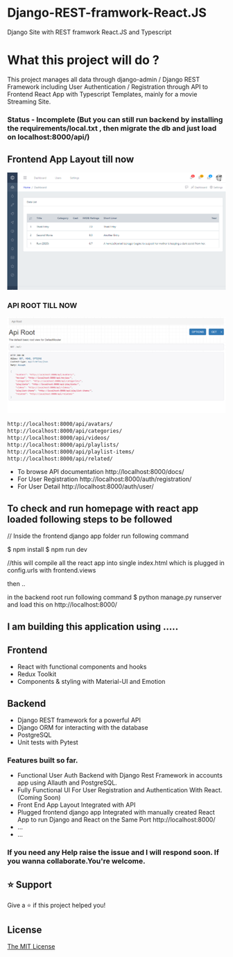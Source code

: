 # Django-REST-framwork-React.JS

Django Site with REST framwork React.JS and Typescript

# What this project will do ?

This project manages all data through django-admin / Django REST Framework including User Authentication / Registration through API to Frontend React App with Typescript Templates, mainly for
a movie Streaming Site.

### Status - Incomplete (But you can still run backend by installing the requirements/local.txt , then migrate the db and just load on localhost:8000/api/)

## Frontend App Layout till now

![screenshot](https://github.com/faisalnazik/Django-REST-framework-React.JS-Typescript/blob/master/homepage.png)

### API ROOT TILL NOW

![screenshot](https://github.com/faisalnazik/Django-REST-framework-React.JS-Typescript/blob/master/Backend/APIRoot.png)

    http://localhost:8000/api/avatars/
    http://localhost:8000/api/categories/
    http://localhost:8000/api/videos/
    http://localhost:8000/api/playlists/
    http://localhost:8000/api/playlist-items/
    http://localhost:8000/api/related/

- To browse API documentation
  http://localhost:8000/docs/
- For User Registration
  http://localhost:8000/auth/registration/
- For User Detail
  http://localhost:8000/auth/user/

## To check and run homepage with react app loaded following steps to be followed

// Inside the frontend django app folder run following command

$ npm install
$ npm run dev

//this will compile all the react app into single index.html which is plugged in config.urls with frontend.views

then ..

in the backend root run following command
$ python manage.py runserver
and load this on http://localhost:8000/

## I am building this application using .....

## Frontend

- React with functional components and hooks
- Redux Toolkit
- Components & styling with Material-UI and Emotion

## Backend

- Django REST framework for a powerful API
- Django ORM for interacting with the database
- PostgreSQL
- Unit tests with Pytest

### Features built so far.

- Functional User Auth Backend with Django Rest Framework in accounts app using Allauth and PostgreSQL.
- Fully Functional UI For User Registration and Authentication With React.(Coming Soon)
- Front End App Layout Integrated with API
- Plugged frontend django app Integrated with manually created React App to run Django and React on the Same Port http://localhost:8000/
- ...
- ...

### If you need any Help raise the issue and I will respond soon. If you wanna collaborate.You're welcome.

## ⭐️ Support

Give a ⭐️ if this project helped you!

## License

[The MIT License](LICENSE)

